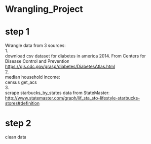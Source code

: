 # Wrangling_Project

# step 1

Wrangle data from 3 sources:  
1.   
download csv dataset for diabetes in america 2014. From Centers for Disease Control and Prevention  
https://gis.cdc.gov/grasp/diabetes/DiabetesAtlas.html  
2.   
median household income:     
census get_acs  
3.   
scrape starbucks_by_states data from StateMaster:  
http://www.statemaster.com/graph/lif_sta_sto-lifestyle-starbucks-stores#definition  

# step 2
clean data  


